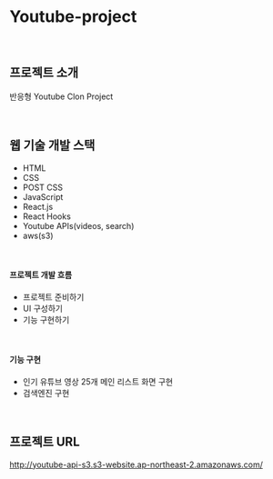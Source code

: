 # Youtube-project

<br />

## 프로젝트 소개
반응형 Youtube Clon Project

<br />

## 웹 기술 개발 스택
- HTML
- CSS
- POST CSS
- JavaScript
- React.js
- React Hooks
- Youtube APIs(videos, search)
- aws(s3)

<br />

#### 프로젝트 개발 흐름
- 프로젝트 준비하기
- UI 구성하기
- 기능 구현하기

<br />

#### 기능 구현
- 인기 유튜브 영상 25개 메인 리스트 화면 구현
- 검색엔진 구현

<br />

## 프로젝트 URL
http://youtube-api-s3.s3-website.ap-northeast-2.amazonaws.com/